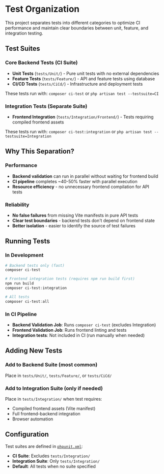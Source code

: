 # Test Organization

This project separates tests into different categories to optimize CI performance and maintain clear boundaries between unit, feature, and integration testing.

## Test Suites

### Core Backend Tests (CI Suite)
- **Unit Tests** (`tests/Unit/`) - Pure unit tests with no external dependencies
- **Feature Tests** (`tests/Feature/`) - API and feature tests using database 
- **CI/CD Tests** (`tests/CiCd/`) - Infrastructure and deployment tests

These tests run with: `composer ci-test` or `php artisan test --testsuite=CI`

### Integration Tests (Separate Suite)  
- **Frontend Integration** (`tests/Integration/Frontend/`) - Tests requiring compiled frontend assets

These tests run with: `composer ci-test:integration` or `php artisan test --testsuite=Integration`

## Why This Separation?

### Performance
- **Backend validation** can run in parallel without waiting for frontend build
- **CI pipeline** completes ~40-50% faster with parallel execution
- **Resource efficiency** - no unnecessary frontend compilation for API tests

### Reliability  
- **No false failures** from missing Vite manifests in pure API tests
- **Clear test boundaries** - backend tests don't depend on frontend state
- **Better isolation** - easier to identify the source of test failures

## Running Tests

### In Development
```powershell
# Backend tests only (fast)
composer ci-test

# Frontend integration tests (requires npm run build first)
npm run build
composer ci-test:integration  

# All tests
composer ci-test:all
```

### In CI Pipeline
- **Backend Validation Job**: Runs `composer ci-test` (excludes Integration)
- **Frontend Validation Job**: Runs frontend linting and tests
- **Integration tests**: Not included in CI (run manually when needed)

## Adding New Tests

### Add to Backend Suite (most common)
Place in `tests/Unit/`, `tests/Feature/`, or `tests/CiCd/`

### Add to Integration Suite (only if needed)
Place in `tests/Integration/` when test requires:
- Compiled frontend assets (Vite manifest)
- Full frontend-backend integration
- Browser automation

## Configuration

Test suites are defined in [`phpunit.xml`](phpunit.xml):
- **CI Suite**: Excludes `tests/Integration/`
- **Integration Suite**: Only `tests/Integration/`
- **Default**: All tests when no suite specified
